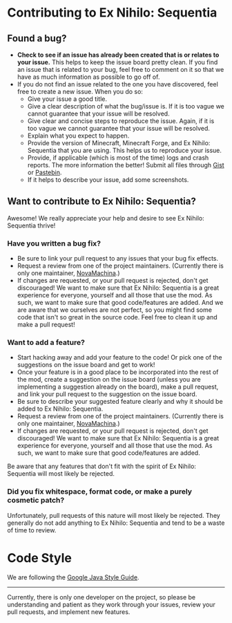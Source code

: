 # Contributing to Ex Nihilo: Sequentia
## Found a bug?
- **Check to see if an issue has already been created that is or relates to your issue.** This helps to keep the issue board pretty clean. If you find an issue that is related to your bug, feel free to comment on it so that we have as much information as possible to go off of.
- If you do not find an issue related to the one you have discovered, feel free to create a new issue. When you do so:
    - Give your issue a good title.
    - Give a clear description of what the bug/issue is. If it is too vague we cannot guarantee that your issue will be resolved.
    - Give clear and concise steps to reproduce the issue. Again, if it is too vague we cannot guarantee that your issue will be resolved.
    - Explain what you expect to happen.
    - Provide the version of Minecraft, Minecraft Forge, and Ex Nihilo: Sequentia that you are using. This helps us to reproduce your issue.
    - Provide, if applicable (which is most of the time) logs and crash reports. The more information the better! Submit all files through [Gist] or [Pastebin].
    - If it helps to describe your issue, add some screenshots.

## Want to contribute to Ex Nihilo: Sequentia?
Awesome! We really appreciate your help and desire to see Ex Nihilo: Sequentia thrive!
### Have you written a bug fix?
- Be sure to link your pull request to any issues that your bug fix effects.
- Request a review from one of the project maintainers. (Currently there is only one maintainer, [NovaMachina].)
- If changes are requested, or your pull request is rejected, don't get discouraged! We want to make sure that Ex Nihilo: Sequentia is a great experience for everyone, yourself and all those that use the mod. As such, we want to make sure that good code/features are added. And we are aware that we ourselves are not perfect, so you might find some code that isn't so great in the source code. Feel free to clean it up and make a pull request!

### Want to add a feature?
- Start hacking away and add your feature to the code! Or pick one of the suggestions on the issue board and get to work!
- Once your feature is in a good place to be incorporated into the rest of the mod, create a suggestion on the issue board (unless you are implementing a suggestion already on the board), make a pull request, and link your pull request to the suggestion on the issue board.
- Be sure to describe your suggested feature clearly and why it should be added to Ex Nihilo: Sequentia.
- Request a review from one of the project maintainers. (Currently there is only one maintainer, [NovaMachina].)
- If changes are requested, or your pull request is rejected, don't get discouraged! We want to make sure that Ex Nihilo: Sequentia is a great experience for everyone, yourself and all those that use the mod. As such, we want to make sure that good code/features are added.

Be aware that any features that don't fit with the spirit of Ex Nihilo: Sequentia will most likely be rejected.

### Did you fix whitespace, format code, or make a purely cosmetic patch?
Unfortunately, pull requests of this nature will most likely be rejected. They generally do not add anything to Ex Nihilo: Sequentia and tend to be a waste of time to review.

# Code Style
We are following the [Google Java Style Guide].

---
Currently, there is only one developer on the project, so please be understanding and patient as they work through your issues, review your pull requests, and implement new features.

[Gist]: https://gist.github.com/
[Pastebin]: https://pastebin.com/
[NovaMachina]: https://github.com/NovaMachina
[Google Java Style Guide]: https://google.github.io/styleguide/javaguide.html